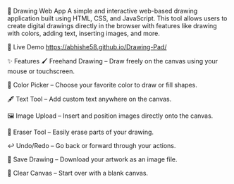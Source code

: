 🎨 Drawing Web App
A simple and interactive web-based drawing application built using HTML, CSS, and JavaScript. This tool allows users to create digital drawings directly in the browser with features like drawing with colors, adding text, inserting images, and more.

🚀 Live Demo 
https://abhishe58.github.io/Drawing-Pad/

✨ Features
🖌️ Freehand Drawing – Draw freely on the canvas using your mouse or touchscreen.

🎨 Color Picker – Choose your favorite color to draw or fill shapes.

🖋️ Text Tool – Add custom text anywhere on the canvas.

🖼️ Image Upload – Insert and position images directly onto the canvas.

🧽 Eraser Tool – Easily erase parts of your drawing.

↩️ Undo/Redo – Go back or forward through your actions.

💾 Save Drawing – Download your artwork as an image file.

🧹 Clear Canvas – Start over with a blank canvas.
